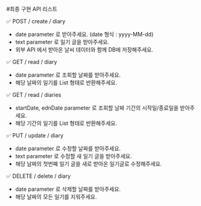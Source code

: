 #최종 구현 API 리스트

✅ POST / create / diary
- date parameter 로 받아주세요. (date 형식 : yyyy-MM-dd)
- text parameter 로 일기 글을 받아주세요.
- 외부 API 에서 받아온 날씨 데이터와 함께 DB에 저장해주세요.

✅ GET / read / diary
- date parameter 로 조회할 날짜를 받아주세요.
- 해당 날짜의 일기를 List 형태로 반환해주세요.

✅ GET / read / diaries
- startDate, ednDate parameter 로 조회할 날짜 기간의 시작일/종료일을 받아주세요.
- 해당 기간의 일기를 List 형태로 반환해주세요.

✅ PUT / update / diary
- date parameter 로 수정할 날짜를 받아주세요.
- text parameter 로 수정할 새 일기 글을 받아주세요.
- 해당 날짜의 첫번째 일기 글을 새로 받아온 일기글로 수정해주세요.

✅ DELETE / delete / diary
- date parameter 로 삭제할 날짜를 받아주세요.
- 해당 날짜의 모든 일기를 지워주세요.
